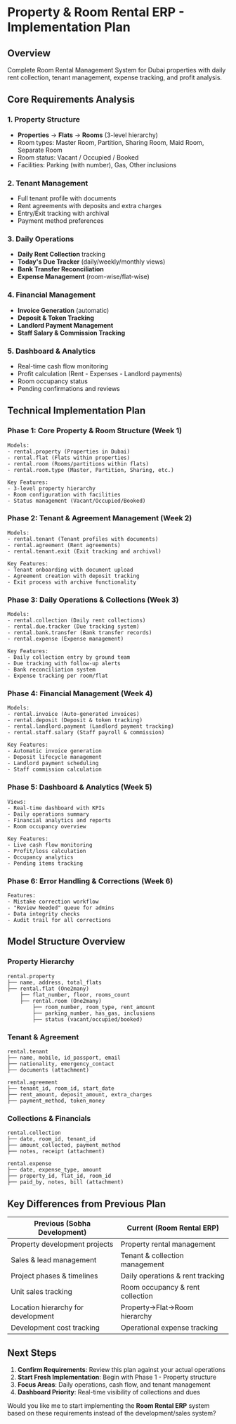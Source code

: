 # Property & Room Rental ERP - Implementation Plan

## Overview
Complete Room Rental Management System for Dubai properties with daily rent collection, tenant management, expense tracking, and profit analysis.

## Core Requirements Analysis

### 1. Property Structure
- **Properties** → **Flats** → **Rooms** (3-level hierarchy)
- Room types: Master Room, Partition, Sharing Room, Maid Room, Separate Room
- Room status: Vacant / Occupied / Booked
- Facilities: Parking (with number), Gas, Other inclusions

### 2. Tenant Management
- Full tenant profile with documents
- Rent agreements with deposits and extra charges
- Entry/Exit tracking with archival
- Payment method preferences

### 3. Daily Operations
- **Daily Rent Collection** tracking
- **Today's Due Tracker** (daily/weekly/monthly views)
- **Bank Transfer Reconciliation**
- **Expense Management** (room-wise/flat-wise)

### 4. Financial Management
- **Invoice Generation** (automatic)
- **Deposit & Token Tracking**
- **Landlord Payment Management**
- **Staff Salary & Commission Tracking**

### 5. Dashboard & Analytics
- Real-time cash flow monitoring
- Profit calculation (Rent - Expenses - Landlord payments)
- Room occupancy status
- Pending confirmations and reviews

## Technical Implementation Plan

### Phase 1: Core Property & Room Structure (Week 1)
```
Models:
- rental.property (Properties in Dubai)
- rental.flat (Flats within properties)
- rental.room (Rooms/partitions within flats)
- rental.room.type (Master, Partition, Sharing, etc.)

Key Features:
- 3-level property hierarchy
- Room configuration with facilities
- Status management (Vacant/Occupied/Booked)
```

### Phase 2: Tenant & Agreement Management (Week 2)
```
Models:
- rental.tenant (Tenant profiles with documents)
- rental.agreement (Rent agreements)
- rental.tenant.exit (Exit tracking and archival)

Key Features:
- Tenant onboarding with document upload
- Agreement creation with deposit tracking
- Exit process with archive functionality
```

### Phase 3: Daily Operations & Collections (Week 3)
```
Models:
- rental.collection (Daily rent collections)
- rental.due.tracker (Due tracking system)
- rental.bank.transfer (Bank transfer records)
- rental.expense (Expense management)

Key Features:
- Daily collection entry by ground team
- Due tracking with follow-up alerts
- Bank reconciliation system
- Expense tracking per room/flat
```

### Phase 4: Financial Management (Week 4)
```
Models:
- rental.invoice (Auto-generated invoices)
- rental.deposit (Deposit & token tracking)
- rental.landlord.payment (Landlord payment tracking)
- rental.staff.salary (Staff payroll & commission)

Key Features:
- Automatic invoice generation
- Deposit lifecycle management
- Landlord payment scheduling
- Staff commission calculation
```

### Phase 5: Dashboard & Analytics (Week 5)
```
Views:
- Real-time dashboard with KPIs
- Daily operations summary
- Financial analytics and reports
- Room occupancy overview

Key Features:
- Live cash flow monitoring
- Profit/loss calculation
- Occupancy analytics
- Pending items tracking
```

### Phase 6: Error Handling & Corrections (Week 6)
```
Features:
- Mistake correction workflow
- "Review Needed" queue for admins
- Data integrity checks
- Audit trail for all corrections
```

## Model Structure Overview

### Property Hierarchy
```
rental.property
├── name, address, total_flats
├── rental.flat (One2many)
    ├── flat_number, floor, rooms_count
    ├── rental.room (One2many)
        ├── room_number, room_type, rent_amount
        ├── parking_number, has_gas, inclusions
        ├── status (vacant/occupied/booked)
```

### Tenant & Agreement
```
rental.tenant
├── name, mobile, id_passport, email
├── nationality, emergency_contact
├── documents (attachment)

rental.agreement
├── tenant_id, room_id, start_date
├── rent_amount, deposit_amount, extra_charges
├── payment_method, token_money
```

### Collections & Financials
```
rental.collection
├── date, room_id, tenant_id
├── amount_collected, payment_method
├── notes, receipt (attachment)

rental.expense
├── date, expense_type, amount
├── property_id, flat_id, room_id
├── paid_by, notes, bill (attachment)
```

## Key Differences from Previous Plan

| Previous (Sobha Development) | Current (Room Rental ERP) |
|------------------------------|---------------------------|
| Property development projects | Property rental management |
| Sales & lead management | Tenant & collection management |
| Project phases & timelines | Daily operations & rent tracking |
| Unit sales tracking | Room occupancy & rent collection |
| Location hierarchy for development | Property→Flat→Room hierarchy |
| Development cost tracking | Operational expense tracking |

## Next Steps

1. **Confirm Requirements**: Review this plan against your actual operations
2. **Start Fresh Implementation**: Begin with Phase 1 - Property structure
3. **Focus Areas**: Daily operations, cash flow, and tenant management
4. **Dashboard Priority**: Real-time visibility of collections and dues

Would you like me to start implementing the **Room Rental ERP** system based on these requirements instead of the development/sales system?
